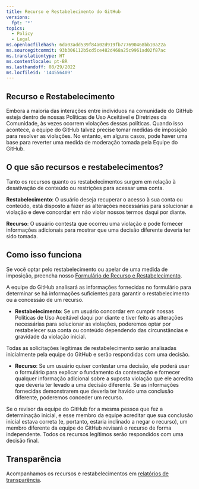 ```yaml
---
title: Recurso e Restabelecimento do GitHub
versions:
  fpt: '*'
topics:
  - Policy
  - Legal
ms.openlocfilehash: 6da03add539f84a02d919fb777690468bb10a22a
ms.sourcegitcommit: 93b306112b5cd5ce482d468a25c9961ad02f87ac
ms.translationtype: HT
ms.contentlocale: pt-BR
ms.lasthandoff: 08/29/2022
ms.locfileid: '144556409'
---
```

## Recurso e Restabelecimento

Embora a maioria das interações entre indivíduos na comunidade do GitHub esteja dentro de nossas Políticas de Uso Aceitável e Diretrizes da Comunidade, às vezes ocorrem violações dessas políticas. Quando isso acontece, a equipe do GitHub talvez precise tomar medidas de imposição para resolver as violações. No entanto, em alguns casos, pode haver uma base para reverter uma medida de moderação tomada pela Equipe do GitHub.

## O que são recursos e restabelecimentos?

Tanto os recursos quanto os restabelecimentos surgem em relação à desativação de conteúdo ou restrições para acessar uma conta.

**Restabelecimento**: O usuário deseja recuperar o acesso à sua conta ou conteúdo, está disposto a fazer as alterações necessárias para solucionar a violação e deve concordar em não violar nossos termos daqui por diante.

**Recurso**: O usuário contesta que ocorreu uma violação e pode fornecer informações adicionais para mostrar que uma decisão diferente deveria ter sido tomada.

## Como isso funciona

Se você optar pelo restabelecimento ou apelar de uma medida de imposição, preencha nosso [Formulário de Recurso e Restabelecimento](https://support.github.com/contact/reinstatement).

A equipe do GitHub analisará as informações fornecidas no formulário para determinar se há informações suficientes para garantir o restabelecimento ou a concessão de um recurso.

* **Restabelecimento**: Se um usuário concordar em cumprir nossas Políticas de Uso Aceitável daqui por diante e tiver feito as alterações necessárias para solucionar as violações, poderemos optar por restabelecer sua conta ou conteúdo dependendo das circunstâncias e gravidade da violação inicial.

Todas as solicitações legítimas de restabelecimento serão analisadas inicialmente pela equipe do GitHub e serão respondidas com uma decisão.

* **Recurso**: Se um usuário quiser contestar uma decisão, ele poderá usar o formulário para explicar o fundamento da contestação e fornecer qualquer informação adicional sobre a suposta violação que ele acredita que deveria ter levado a uma decisão diferente. Se as informações fornecidas demonstrarem que deveria ter havido uma conclusão diferente, poderemos conceder um recurso.

Se o revisor da equipe do GitHub for a mesma pessoa que fez a determinação inicial, e esse membro da equipe acreditar que sua conclusão inicial estava correta (e, portanto, estaria inclinado a negar o recurso), um membro diferente da equipe do GitHub revisará o recurso de forma independente. Todos os recursos legítimos serão respondidos com uma decisão final.

## Transparência

Acompanhamos os recursos e restabelecimentos em [relatórios de transparência](https://github.blog/2022-01-27-2021-transparency-report/#Appeals_and_other_reinstatements).
